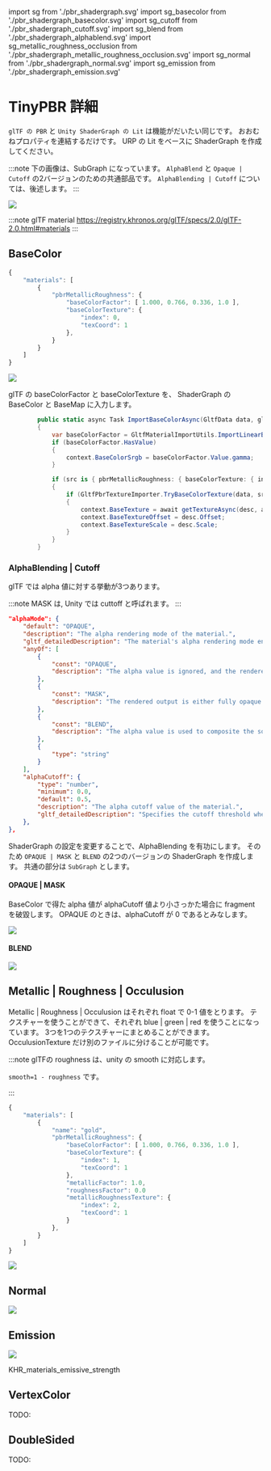 import sg from './pbr_shadergraph.svg'
import sg_basecolor from './pbr_shadergraph_basecolor.svg'
import sg_cutoff from './pbr_shadergraph_cutoff.svg'
import sg_blend from './pbr_shadergraph_alphablend.svg'
import sg_metallic_roughness_occlusion from './pbr_shadergraph_metallic_roughness_occlusion.svg'
import sg_normal from './pbr_shadergraph_normal.svg'
import sg_emission from './pbr_shadergraph_emission.svg'

# TinyPBR 詳細

`glTF の PBR` と `Unity ShaderGraph の Lit` は機能がだいたい同じです。
おおむねプロパティを連結するだけです。
URP の Lit をベースに ShaderGraph を作成してください。

:::note
下の画像は、SubGraph になっています。
`AlphaBlend` と `Opaque | Cutoff` の2バージョンのための共通部品です。
`AlphaBlending | Cutoff` については、後述します。
:::

<img src={sg} />

:::note glTF material
https://registry.khronos.org/glTF/specs/2.0/glTF-2.0.html#materials
:::

## BaseColor

```js title="glTF"
{
    "materials": [
        {
            "pbrMetallicRoughness": {
                "baseColorFactor": [ 1.000, 0.766, 0.336, 1.0 ],
                "baseColorTexture": {
                    "index": 0,
                    "texCoord": 1
                },
            }
        }
    ]
}
```

<img src={sg_basecolor} />

glTF の baseColorFactor と baseColorTexture を、
ShaderGraph の BaseColor と BaseMap に入力します。

```cs title="TinyPbrMaterialImporter.ImportBaseColorAsync"
        public static async Task ImportBaseColorAsync(GltfData data, glTFMaterial src, TinyPbrMaterialContext context, GetTextureAsyncFunc getTextureAsync, IAwaitCaller awaitCaller)
        {
            var baseColorFactor = GltfMaterialImportUtils.ImportLinearBaseColorFactor(data, src);
            if (baseColorFactor.HasValue)
            {
                context.BaseColorSrgb = baseColorFactor.Value.gamma;
            }

            if (src is { pbrMetallicRoughness: { baseColorTexture: { index: >= 0 } } })
            {
                if (GltfPbrTextureImporter.TryBaseColorTexture(data, src, out _, out var desc))
                {
                    context.BaseTexture = await getTextureAsync(desc, awaitCaller);
                    context.BaseTextureOffset = desc.Offset;
                    context.BaseTextureScale = desc.Scale;
                }
            }
        }
```

### AlphaBlending | Cutoff

glTF では alpha 値に対する挙動が3つあります。

:::note
MASK は, Unity では cuttoff と呼ばれます。
:::

```json title="https://github.com/KhronosGroup/glTF/blob/main/specification/2.0/schema/material.schema.json"
"alphaMode": {
    "default": "OPAQUE",
    "description": "The alpha rendering mode of the material.",
    "gltf_detailedDescription": "The material's alpha rendering mode enumeration specifying the interpretation of the alpha value of the base color.",
    "anyOf": [
        {
            "const": "OPAQUE",
            "description": "The alpha value is ignored, and the rendered output is fully opaque."
        },
        {
            "const": "MASK",
            "description": "The rendered output is either fully opaque or fully transparent depending on the alpha value and the specified `alphaCutoff` value; the exact appearance of the edges **MAY** be subject to implementation-specific techniques such as \"`Alpha-to-Coverage`\"."
        },
        {
            "const": "BLEND",
            "description": "The alpha value is used to composite the source and destination areas. The rendered output is combined with the background using the normal painting operation (i.e. the Porter and Duff over operator)."
        },
        {
            "type": "string"
        }
    ],
    "alphaCutoff": {
        "type": "number",
        "minimum": 0.0,
        "default": 0.5,
        "description": "The alpha cutoff value of the material.",
        "gltf_detailedDescription": "Specifies the cutoff threshold when in `MASK` alpha mode. If the alpha value is greater than or equal to this value then it is rendered as fully opaque, otherwise, it is rendered as fully transparent. A value greater than `1.0` will render the entire material as fully transparent. This value **MUST** be ignored for other alpha modes. When `alphaMode` is not defined, this value **MUST NOT** be defined."
    },
},
```

ShaderGraph の設定を変更することで、AlphaBlending を有功にします。
そのため `OPAQUE | MASK` と `BLEND` の2つのバージョンの ShaderGraph を作成します。
共通の部分は `SubGraph` とします。

#### OPAQUE | MASK

BaseColor で得た alpha 値が alphaCutoff 値より小さっかた場合に fragment を破毀します。
OPAQUE のときは、alphaCutoff が 0 であるとみなします。

<img src={sg_cutoff} />

#### BLEND

<img src={sg_blend} />

## Metallic | Roughness | Occulusion

Metallic | Roughness | Occulusion はそれぞれ float で 0-1 値をとります。
テクスチャーを使うことができて、それぞれ blue | green | red を使うことになっています。
3つを1つのテクスチャーにまとめることができます。
OcculusionTexture だけ別のファイルに分けることが可能です。

:::note glTFの roughness は、unity の smooth に対応します。

`smooth=1 - roughness` です。

:::

```js title="glTF"
{
    "materials": [
        {
            "name": "gold",
            "pbrMetallicRoughness": {
                "baseColorFactor": [ 1.000, 0.766, 0.336, 1.0 ],
                "baseColorTexture": {
                    "index": 1,
                    "texCoord": 1
                },
                "metallicFactor": 1.0,
                "roughnessFactor": 0.0
                "metallicRoughnessTexture": {
                    "index": 2,
                    "texCoord": 1
                }
            },
        }
    ]
}
```

<img src={sg_metallic_roughness_occlusion} />

## Normal

<img src={sg_normal} />

## Emission

<img src={sg_emission} />

KHR_materials_emissive_strength

## VertexColor

TODO:

## DoubleSided

TODO:
